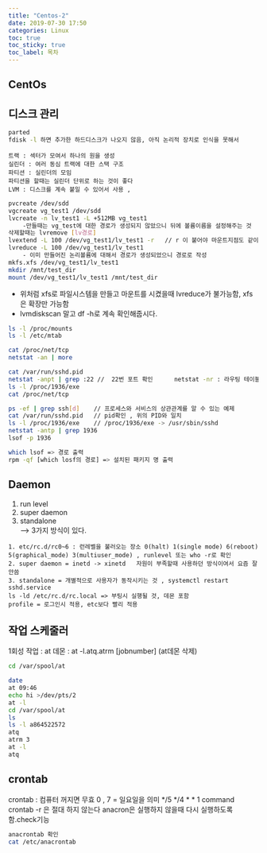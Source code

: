 ```yaml
---
title: "Centos-2"
date: 2019-07-30 17:50
categories: Linux
toc: true
toc_sticky: true
toc_label: 목차 
---
```

## CentOs 


## 디스크 관리
```bash
parted 
fdisk -l 하면 추가한 하드디스크가 나오지 않음, 아직 논리적 장치로 인식을 못해서
```
```class
트랙 : 섹터가 모여서 하나의 원을 생성
실린더 : 여러 동심 트랙에 대한 스택 구조
파티션 : 실린더의 모임
파티션을 할때는 실린더 단위로 하는 것이 좋다
LVM : 디스크를 계속 붙일 수 있어서 사용 , 
```

```bash
pvcreate /dev/sdd
vgcreate vg_test1 /dev/sdd
lvcreate -n lv_test1 -L +512MB vg_test1
	-만들때는 vg_test에 대한 경로가 생성되지 않았으니 뒤에 볼륨이름을 설정해주는 것
삭제할때는 lvremove [lv경로]
lvextend -L 100 /dev/vg_test1/lv_test1 -r	// r 이 붙어야 마운트지점도 같이 증가
lvreduce -L 100 /dev/vg_test1/lv_test1
	- 이미 만들어진 논리볼륨에 대해서 경로가 생성되었으니 경로로 작성
mkfs.xfs /dev/vg_test1/lv_test1
mkdir /mnt/test_dir
mount /dev/vg_test1/lv_test1 /mnt/test_dir 
```

- 위처럼 xfs로 파일시스템을 만들고 마운트를 시켰을때 lvreduce가 불가능함, xfs은 확장만 가능함
- lvmdiskscan 말고 df -h로 계속 확인해줍시다.  

```bash
ls -l /proc/mounts
ls -l /etc/mtab

cat /proc/net/tcp
netstat -an | more

cat /var/run/sshd.pid
netstat -anpt | grep :22 //  22번 포트 확인		netstat -nr : 라우팅 테이블 확인, u는 udp
ls -l /proc/1936/exe
cat /proc/net/tcp

ps -ef | grep ssh[d]	// 프로세스와 서비스의 상관관계를 알 수 있는 예제
cat /var/run/sshd.pid	// pid확인 , 위의 PID와 일치
ls -l /proc/1936/exe	// /proc/1936/exe -> /usr/sbin/sshd
netstat -antp | grep 1936
lsof -p 1936

which lsof => 경로 출력
rpm -qf [which losf의 경로] => 설치된 패키지 명 출력
```

## Daemon 
1. run level  
2. super daemon   
3. standalone   
--> 3가지 방식이 있다.
```class
1. etc/rc.d/rc0~6 : 런레벨을 불러오는 장소 0(halt) 1(single mode) 6(reboot) 5(graphical_mode) 3(multiuser_mode) , runlevel 또는 who -r로 확인
2. super daemon = inetd -> xinetd 	자원이 부족할때 사용하던 방식이여서 요즘 잘 안씀
3. standalone = 개별적으로 사용자가 동작시키는 것 , systemctl restart sshd.service 
ls -ld /etc/rc.d/rc.local => 부팅시 실행될 것, 데몬 포함
profile = 로그인시 적용, etc보다 빨리 적용
```


## 작업 스케줄러

1회성 작업 : at 데몬 : at -l.atq.atrm [jobnumber] (at데몬 삭제)
```bash
cd /var/spool/at

date
at 09:46
echo hi >/dev/pts/2
at -l
cd /var/spool/at
ls
ls -l a864522572
atq
atrm 3
at -l
atq
```

## crontab
crontab : 컴퓨터 꺼지면 무효
0 , 7 =  일요일을 의미
*/5 */4 * * 1 command
crontab -r 은 절대 하지 않는다
anacron은 실행하지 않을때 다시 실행하도록 함.check기능 
```bash
anacrontab 확인
cat /etc/anacrontab 
```
